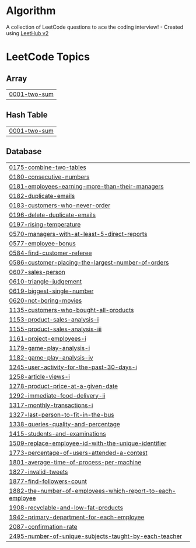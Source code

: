 # Algorithm
A collection of LeetCode questions to ace the coding interview! - Created using [LeetHub v2](https://github.com/arunbhardwaj/LeetHub-2.0)

<!---LeetCode Topics Start-->
# LeetCode Topics
## Array
|  |
| ------- |
| [0001-two-sum](https://github.com/HellSkk/Algorithm/tree/master/0001-two-sum) |
## Hash Table
|  |
| ------- |
| [0001-two-sum](https://github.com/HellSkk/Algorithm/tree/master/0001-two-sum) |
## Database
|  |
| ------- |
| [0175-combine-two-tables](https://github.com/HellSkk/Algorithm/tree/master/0175-combine-two-tables) |
| [0180-consecutive-numbers](https://github.com/HellSkk/Algorithm/tree/master/0180-consecutive-numbers) |
| [0181-employees-earning-more-than-their-managers](https://github.com/HellSkk/Algorithm/tree/master/0181-employees-earning-more-than-their-managers) |
| [0182-duplicate-emails](https://github.com/HellSkk/Algorithm/tree/master/0182-duplicate-emails) |
| [0183-customers-who-never-order](https://github.com/HellSkk/Algorithm/tree/master/0183-customers-who-never-order) |
| [0196-delete-duplicate-emails](https://github.com/HellSkk/Algorithm/tree/master/0196-delete-duplicate-emails) |
| [0197-rising-temperature](https://github.com/HellSkk/Algorithm/tree/master/0197-rising-temperature) |
| [0570-managers-with-at-least-5-direct-reports](https://github.com/HellSkk/Algorithm/tree/master/0570-managers-with-at-least-5-direct-reports) |
| [0577-employee-bonus](https://github.com/HellSkk/Algorithm/tree/master/0577-employee-bonus) |
| [0584-find-customer-referee](https://github.com/HellSkk/Algorithm/tree/master/0584-find-customer-referee) |
| [0586-customer-placing-the-largest-number-of-orders](https://github.com/HellSkk/Algorithm/tree/master/0586-customer-placing-the-largest-number-of-orders) |
| [0607-sales-person](https://github.com/HellSkk/Algorithm/tree/master/0607-sales-person) |
| [0610-triangle-judgement](https://github.com/HellSkk/Algorithm/tree/master/0610-triangle-judgement) |
| [0619-biggest-single-number](https://github.com/HellSkk/Algorithm/tree/master/0619-biggest-single-number) |
| [0620-not-boring-movies](https://github.com/HellSkk/Algorithm/tree/master/0620-not-boring-movies) |
| [1135-customers-who-bought-all-products](https://github.com/HellSkk/Algorithm/tree/master/1135-customers-who-bought-all-products) |
| [1153-product-sales-analysis-i](https://github.com/HellSkk/Algorithm/tree/master/1153-product-sales-analysis-i) |
| [1155-product-sales-analysis-iii](https://github.com/HellSkk/Algorithm/tree/master/1155-product-sales-analysis-iii) |
| [1161-project-employees-i](https://github.com/HellSkk/Algorithm/tree/master/1161-project-employees-i) |
| [1179-game-play-analysis-i](https://github.com/HellSkk/Algorithm/tree/master/1179-game-play-analysis-i) |
| [1182-game-play-analysis-iv](https://github.com/HellSkk/Algorithm/tree/master/1182-game-play-analysis-iv) |
| [1245-user-activity-for-the-past-30-days-i](https://github.com/HellSkk/Algorithm/tree/master/1245-user-activity-for-the-past-30-days-i) |
| [1258-article-views-i](https://github.com/HellSkk/Algorithm/tree/master/1258-article-views-i) |
| [1278-product-price-at-a-given-date](https://github.com/HellSkk/Algorithm/tree/master/1278-product-price-at-a-given-date) |
| [1292-immediate-food-delivery-ii](https://github.com/HellSkk/Algorithm/tree/master/1292-immediate-food-delivery-ii) |
| [1317-monthly-transactions-i](https://github.com/HellSkk/Algorithm/tree/master/1317-monthly-transactions-i) |
| [1327-last-person-to-fit-in-the-bus](https://github.com/HellSkk/Algorithm/tree/master/1327-last-person-to-fit-in-the-bus) |
| [1338-queries-quality-and-percentage](https://github.com/HellSkk/Algorithm/tree/master/1338-queries-quality-and-percentage) |
| [1415-students-and-examinations](https://github.com/HellSkk/Algorithm/tree/master/1415-students-and-examinations) |
| [1509-replace-employee-id-with-the-unique-identifier](https://github.com/HellSkk/Algorithm/tree/master/1509-replace-employee-id-with-the-unique-identifier) |
| [1773-percentage-of-users-attended-a-contest](https://github.com/HellSkk/Algorithm/tree/master/1773-percentage-of-users-attended-a-contest) |
| [1801-average-time-of-process-per-machine](https://github.com/HellSkk/Algorithm/tree/master/1801-average-time-of-process-per-machine) |
| [1827-invalid-tweets](https://github.com/HellSkk/Algorithm/tree/master/1827-invalid-tweets) |
| [1877-find-followers-count](https://github.com/HellSkk/Algorithm/tree/master/1877-find-followers-count) |
| [1882-the-number-of-employees-which-report-to-each-employee](https://github.com/HellSkk/Algorithm/tree/master/1882-the-number-of-employees-which-report-to-each-employee) |
| [1908-recyclable-and-low-fat-products](https://github.com/HellSkk/Algorithm/tree/master/1908-recyclable-and-low-fat-products) |
| [1942-primary-department-for-each-employee](https://github.com/HellSkk/Algorithm/tree/master/1942-primary-department-for-each-employee) |
| [2087-confirmation-rate](https://github.com/HellSkk/Algorithm/tree/master/2087-confirmation-rate) |
| [2495-number-of-unique-subjects-taught-by-each-teacher](https://github.com/HellSkk/Algorithm/tree/master/2495-number-of-unique-subjects-taught-by-each-teacher) |
<!---LeetCode Topics End-->